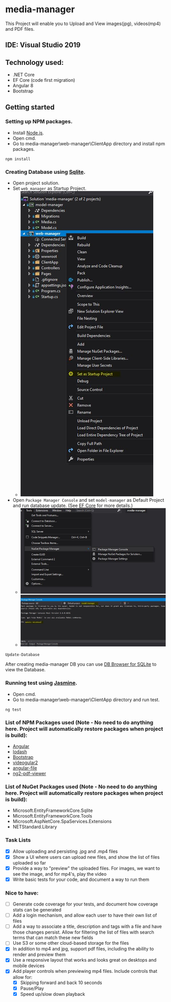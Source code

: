 # media-manager
This Project will enable you to Upload and View images(jpg), videos(mp4) and PDF files.

## IDE: Visual Studio 2019

## Technology used:
* .NET Core
* EF Core (code first migration)
* Angular 8
* Bootstrap

## Getting started
### Setting up NPM packages.
* Install [Node.js](https://nodejs.org/en/download/).
* Open cmd.
* Go to media-manager\web-manager\ClientApp directory and install npm packages.
```
npm install
```
### Creating Database using [Sqlite](https://www.sqlite.org/index.html).
* Open project solution.
* Set `web_manager` as Startup Project.
  * ![SetStartupProject](https://github.com/trylled/media-manager/blob/master/images/SetStartupProject.JPG)
* Open `Package Manager Console` and set `model-manager` as Default Project and run database update. (See [EF Core](https://docs.microsoft.com/en-us/ef/core/get-started/?tabs=visual-studio) for more details.)
  * ![OpenPackageManagerConsole](https://github.com/trylled/media-manager/blob/master/images/OpenPackageManagerConsole.JPG)
  * ![DefaultProjectAndUpdateDatabase](https://github.com/trylled/media-manager/blob/master/images/DefaultProjectAndUpdateDatabase.JPG)
```
Update-Database
```


After creating media-manager DB you can use [DB Browser for SQLite](https://sqlitebrowser.org/) to view the Database.

### Running test using [Jasmine](https://jasmine.github.io/).
* Open cmd.
* Go to media-manager\web-manager\ClientApp directory and run test.
```
ng test
```

### List of NPM Packages used (Note - No need to do anything here. Project will automatically restore packages when project is build):
* [Angular](https://angular.io/)
* [lodash](https://www.npmjs.com/package/lodash)
* [Bootstrap](https://www.npmjs.com/package/bootstrap)
* [videogular2](https://www.npmjs.com/package/videogular2)
* [angular-file](https://www.npmjs.com/package/angular-file)
* [ng2-pdf-viewer](https://www.npmjs.com/package/ng2-pdf-viewer)

### List of NuGet Packages used (Note - No need to do anything here. Project will automatically restore packages when project is build):
* Microsoft.EntityFrameworkCore.Sqlite
* Microsoft.EntityFrameworkCore.Tools
* Microsoft.AspNetCore.SpaServices.Extensions
* NETStandard.Library

### Task Lists
- [x] Allow uploading and persisting .jpg and .mp4 files
- [x] Show a UI where users can upload new files, and show the list of files uploaded so far
- [x] Provide a way to "preview" the uploaded files.  For images, we want to see the image, and for mp4's, play the video
- [x] Write basic tests for your code, and document a way to run them

### Nice to have:
- [ ] Generate code coverage for your tests, and document how coverage stats can be generated
- [ ] Add a login mechanism, and allow each user to have their own list of files
- [ ] Add a way to associate a title, description and tags with a file and have those changes persist.  Allow for filtering the list of files with search terms that can match these new fields
- [ ] Use S3 or some other cloud-based storage for the files
- [x] In addition to mp4 and jpg, support pdf files, including the ability to render and preview them
- [x] Use a responsive layout that works and looks great on desktops and mobile devices
- [x] Add player controls when previewing mp4 files.  Include controls that allow for:
  - [x] Skipping forward and back 10 seconds
  - [x] Pause/Play
  - [x] Speed up/slow down playback
